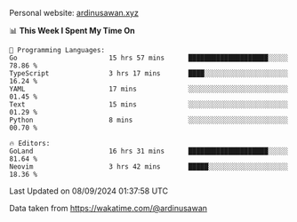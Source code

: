 Personal website: [ardinusawan.xyz](https://ardinusawan.xyz)

<!--START_SECTION:waka-->
📊 **This Week I Spent My Time On** 

```text
💬 Programming Languages: 
Go                       15 hrs 57 mins      ████████████████████░░░░░   78.86 % 
TypeScript               3 hrs 17 mins       ████░░░░░░░░░░░░░░░░░░░░░   16.24 % 
YAML                     17 mins             ░░░░░░░░░░░░░░░░░░░░░░░░░   01.45 % 
Text                     15 mins             ░░░░░░░░░░░░░░░░░░░░░░░░░   01.29 % 
Python                   8 mins              ░░░░░░░░░░░░░░░░░░░░░░░░░   00.70 % 

🔥 Editors: 
GoLand                   16 hrs 31 mins      ████████████████████░░░░░   81.64 % 
Neovim                   3 hrs 42 mins       █████░░░░░░░░░░░░░░░░░░░░   18.36 % 
```


 Last Updated on 08/09/2024 01:37:58 UTC
<!--END_SECTION:waka-->
Data taken from https://wakatime.com/@ardinusawan
